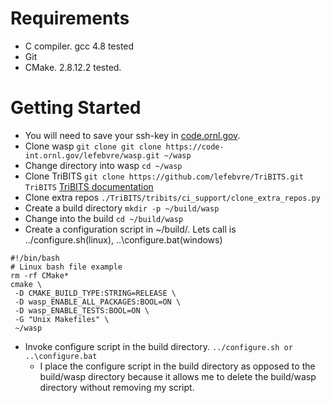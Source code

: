 # Requirements
* C compiler. gcc 4.8 tested
* Git
* CMake. 2.8.12.2 tested.

# Getting Started
* You will need to save your ssh-key in [code.ornl.gov](https://code.ornl.gov/profile/keys).
* Clone wasp
`git clone git clone https://code-int.ornl.gov/lefebvre/wasp.git ~/wasp`
* Change directory into wasp `cd ~/wasp`
* Clone TriBITS
`git clone https://github.com/lefebvre/TriBITS.git TriBITS` [TriBITS documentation](https://tribits.org/doc/TribitsDevelopersGuide.html)
* Clone extra repos
`./TriBITS/tribits/ci_support/clone_extra_repos.py`
* Create a build directory
`mkdir -p ~/build/wasp`
* Change into the build `cd ~/build/wasp`
* Create a configuration script in ~/build/. Lets call is ../configure.sh(linux), ..\configure.bat(windows)

```
#!/bin/bash
# Linux bash file example
rm -rf CMake*
cmake \
 -D CMAKE_BUILD_TYPE:STRING=RELEASE \
 -D wasp_ENABLE_ALL_PACKAGES:BOOL=ON \
 -D wasp_ENABLE_TESTS:BOOL=ON \
 -G "Unix Makefiles" \
 ~/wasp
```

* Invoke configure script in the build directory.
`../configure.sh or ..\configure.bat`
  * I place the configure script in the build directory as opposed to the build/wasp directory because it allows me to delete the build/wasp
directory without removing my script.
